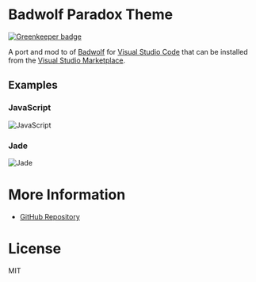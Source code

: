 # Badwolf Paradox Theme

[![Greenkeeper badge](https://badges.greenkeeper.io/stefan-vatov/vscode-badwolf-paradox-theme.svg)](https://greenkeeper.io/)

A port and mod to of [Badwolf](https://github.com/sjl/badwolf) for [Visual Studio Code](https://code.visualstudio.com/) that can be installed from the [Visual Studio Marketplace](https://marketplace.visualstudio.com/items?itemName=thracian.theme-badwolf-paradox).

## Examples
### JavaScript
![JavaScript](https://raw.githubusercontent.com/stefan-vatov/vscode-badwolf-paradox-theme/master/badwolf-js.png)
### Jade 
![Jade](https://raw.githubusercontent.com/stefan-vatov/vscode-badwolf-paradox-theme/master/badwolf-jade.png)

# More Information

* [GitHub Repository](https://github.com/stefan-vatov/vscode-badwolf-paradox-theme)

# License

MIT